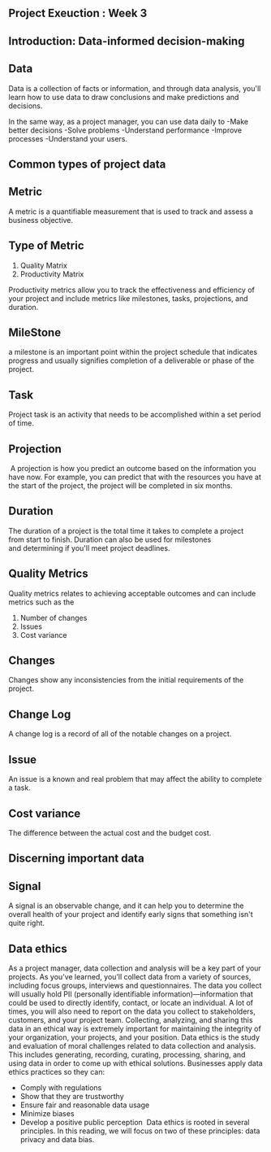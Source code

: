 ## Project Exeuction : Week 3
## Introduction: Data-informed decision-making

## Data
Data is a collection of facts or information, and through data analysis, you'll learn how to use data to draw conclusions and make predictions and decisions.

In the same way, as a project manager, you can use data daily to 
-Make better decisions
-Solve problems
-Understand performance
-Improve processes
-Understand your users.

## Common types of project data

## Metric
A metric is a quantifiable measurement that is used to track and assess a business objective. 

## Type of Metric
1. Quality Matrix
2. Productivity Matrix

Productivity metrics allow you to track the effectiveness and efficiency of your project and include metrics like milestones, tasks, projections, and duration.

## MileStone
a milestone is an important point within the project schedule that indicates progress and usually signifies completion of a deliverable or phase of the project. 

## Task
Project task is an activity that needs to be accomplished within a set period of time. 

## Projection
 A projection is how you predict an outcome based on the information you have now. For example, you can predict that with the resources you have at the start of the project, the project will be completed in six months.

## Duration
The duration of a project is the total time it takes to complete a project from start to finish. Duration can also be used for milestones and determining if you'll meet project deadlines.

## Quality Metrics
Quality metrics relates to achieving acceptable outcomes and can include metrics 
such as the 
1. Number of changes
2. Issues
3. Cost variance

## Changes
Changes show any inconsistencies from the initial requirements of the project.

## Change Log
A change log is a record of all of the notable changes on a project.

## Issue
An issue is a known and real problem that may affect the ability to complete a task. 

## Cost variance
The difference between the actual cost and the budget cost.

##  Discerning important data

## Signal
A signal is an observable change, and it can help you to determine the overall health of your project and identify early signs that something isn't quite right.


## Data ethics

As a project manager, data collection and analysis will be a key part of your projects. As you’ve learned, you’ll collect data from a variety of sources, including focus groups, interviews and questionnaires. The data you collect will usually hold PII (personally identifiable information)—information that could be used to directly identify, contact, or locate an individual. A lot of times, you will also need to report on the data you collect to stakeholders, customers, and your project team. Collecting, analyzing, and sharing this data in an ethical way is extremely important for maintaining the integrity of your organization, your projects, and your position.
Data ethics is the study and evaluation of moral challenges related to data collection and analysis. This includes generating, recording, curating, processing, sharing, and using data in order to come up with ethical solutions.
Businesses apply data ethics practices so they can:
* Comply with regulations 
* Show that they are trustworthy 
* Ensure fair and reasonable data usage 
* Minimize biases 
* Develop a positive public perception 
Data ethics is rooted in several principles. In this reading, we will focus on two of these principles: data privacy and data bias.

